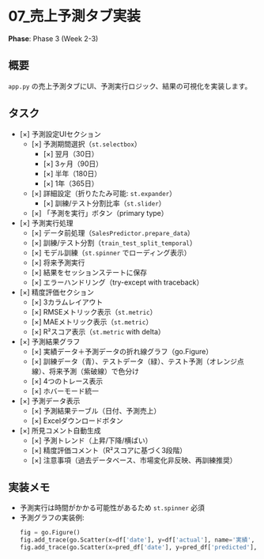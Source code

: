 # 07_売上予測タブ実装

**Phase**: Phase 3 (Week 2-3)

## 概要
`app.py` の売上予測タブにUI、予測実行ロジック、結果の可視化を実装します。

## タスク
- [×] 予測設定UIセクション
  - [×] 予測期間選択（`st.selectbox`）
    - [×] 翌月（30日）
    - [×] 3ヶ月（90日）
    - [×] 半年（180日）
    - [×] 1年（365日）
  - [×] 詳細設定（折りたたみ可能: `st.expander`）
    - [×] 訓練/テスト分割比率（`st.slider`）
  - [×] 「予測を実行」ボタン（primary type）
- [×] 予測実行処理
  - [×] データ前処理（`SalesPredictor.prepare_data`）
  - [×] 訓練/テスト分割（`train_test_split_temporal`）
  - [×] モデル訓練（`st.spinner` でローディング表示）
  - [×] 将来予測実行
  - [×] 結果をセッションステートに保存
  - [×] エラーハンドリング（try-except with traceback）
- [×] 精度評価セクション
  - [×] 3カラムレイアウト
  - [×] RMSEメトリック表示（`st.metric`）
  - [×] MAEメトリック表示（`st.metric`）
  - [×] R²スコア表示（`st.metric` with delta）
- [×] 予測結果グラフ
  - [×] 実績データ＋予測データの折れ線グラフ（go.Figure）
  - [×] 訓練データ（青）、テストデータ（緑）、テスト予測（オレンジ点線）、将来予測（紫破線）で色分け
  - [×] 4つのトレース表示
  - [×] ホバーモード統一
- [×] 予測データ表示
  - [×] 予測結果テーブル（日付、予測売上）
  - [×] Excelダウンロードボタン
- [×] 所見コメント自動生成
  - [×] 予測トレンド（上昇/下降/横ばい）
  - [×] 精度評価コメント（R²スコアに基づく3段階）
  - [×] 注意事項（過去データベース、市場変化非反映、再訓練推奨）

## 実装メモ
- 予測実行は時間がかかる可能性があるため `st.spinner` 必須
- 予測グラフの実装例:
  ```python
  fig = go.Figure()
  fig.add_trace(go.Scatter(x=df['date'], y=df['actual'], name='実績', line=dict(color='blue')))
  fig.add_trace(go.Scatter(x=pred_df['date'], y=pred_df['predicted'], name='予測', line=dict(color='purple', dash='dash')))
  ```
